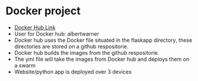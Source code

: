 # Docker project
 - <a href="https://hub.docker.com/" > Docker Hub Link </a>
 - User for Docker hub: albertwarner
 - Docker hub uses the Docker file situated in the flaskapp directory, these directories are stored on a github respositorie.
 - Docker hub builds the images from the github respositorie. 
 - The yml file will take the images from Docker hub and deploys them on a swarm 
 - Website/python app is deployed over 3 devices 

